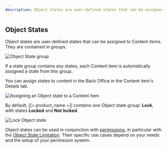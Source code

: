 ```yaml
---
description: Object states are user-defined states that can be assigned to Content items.
---
```


## Object States

Object states are user-defined states that can be assigned to Content items.
They are contained in groups.

![Object State group](admin_panel_object_state_groups.png "Object State group")

If a state group contains any states, each Content item is automatically assigned a state from this group.

You can assign states to content in the Back Office in the Content item's Details tab.

![Assigning an Object state to a Content item](assigning_an_object_state.png "Assigning an Object state to a Content item")

By default, [[= product_name =]] contains one Object state group: **Lock**, with states **Locked** and **Not locked**.

![**Lock** Object state](object_state_lock.png "Lock Object state")

Object states can be used in conjunction with [permissions](permission_overview.md), in particular with the [Object State Limitation](limitation_reference.md#object-state-limitation).
Their specific use cases depend on your needs and the setup of your permission system.
